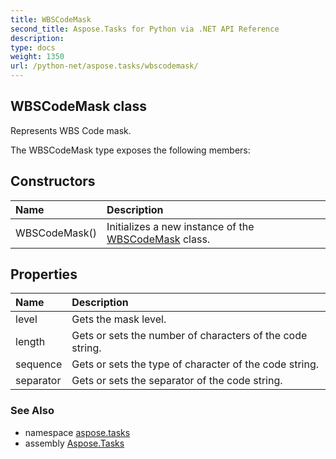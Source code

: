 ```yaml
---
title: WBSCodeMask
second_title: Aspose.Tasks for Python via .NET API Reference
description: 
type: docs
weight: 1350
url: /python-net/aspose.tasks/wbscodemask/
---
```


## WBSCodeMask class

Represents WBS Code mask.

The WBSCodeMask type exposes the following members:
## Constructors
| Name | Description |
| :- | :- |
|WBSCodeMask()|Initializes a new instance of the [WBSCodeMask](/tasks/python-net/aspose.tasks/wbscodemask/) class.|
## Properties
| Name | Description |
| :- | :- |
|level|Gets the mask level.|
|length|Gets or sets the number of characters of the code string.|
|sequence|Gets or sets the type of character of the code string.|
|separator|Gets or sets the separator of the code string.|

### See Also

* namespace [aspose.tasks](/tasks/python-net/aspose.tasks/)
* assembly [Aspose.Tasks](/tasks/python-net/)

